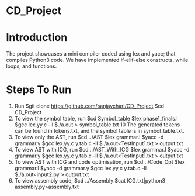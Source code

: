 # CD_Project
# Introduction
The project showcases a mini compiler coded using lex and yacc; that compiles Python3 code. We have implemented if-elif-else constructs, while loops, and functions.

# Steps To Run
1. Run
$git clone https://github.com/sanjaychari/CD_Project $cd CD_Project
2. To view the symbol table, run $cd Symbol_table
$lex phase1_finals.l
$gcc lex.yy.c -ll
$./a.out > symbol_table.txt
10
The generated tokens can be found in tokens.txt, and the symbol table is in symbol_table.txt.
3. To view only the AST, run $cd ../AST
$lex grammar.l
$yacc -d grammar.y
$gcc lex.yy.c y.tab.c -ll $./a.out<TestInput1.txt > output.txt
4. To view AST with ICG, run $cd ../AST_With_ICG
$lex grammar.l
$yacc -d grammar.y
$gcc lex.yy.c y.tab.c -ll $./a.out<TestInput1.txt > output.txt
5. To view AST with ICG and code optimisation, run $cd ../Code_Opt
$lex grammar.l
$yacc -d grammar.y
$gcc lex.yy.c y.tab.c -ll $./a.out<input2.py > output.txt
6. To view assembly code,
 $cd ../Assembly $cat ICG.txt|python3 assembly.py>assembly.txt
